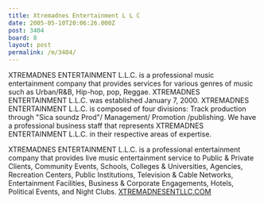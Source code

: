 ```yaml
---
title: Xtremadnes Entertainment L L C
date: 2005-05-10T20:06:26.000Z
post: 3404
board: 8
layout: post
permalink: /m/3404/
---
```

XTREMADNES ENTERTAINMENT L.L.C. is a professional music entertainment company that provides services for various genres of music such as Urban/R&B, Hip-hop, pop, Reggae.  XTREMADNES ENTERTAINMENT L.L.C. was established January 7, 2000.  XTREMADNES ENTERTAINMENT L.L.C. is composed of four divisions: Track production through "Sica soundz Prod"/ Management/ Promotion /publishing.  We have a professional business staff that represents XTREMADNES ENTERTAINMENT L.L.C. in their respective areas of expertise.  

XTREMADNES ENTERTAINMENT L.L.C. is a professional entertainment company that provides live music entertainment service to Public & Private Clients, Community Events, Schools, Colleges & Universities, Agencies, Recreation Centers, Public Institutions, Television & Cable Networks, Entertainment Facilities, Business & Corporate Engagements, Hotels, Political Events, and Night Clubs.
<a href="/wiki/xtremadnesentllc+com">XTREMADNESENTLLC.COM</a>
